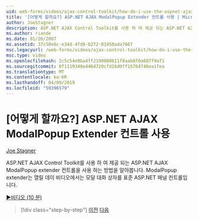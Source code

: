 ```yaml
---
uid: web-forms/videos/ajax-control-toolkit/how-do-i-use-the-aspnet-ajax-modalpopup-extender-control
title: '[어떻게 할까요?] ASP.NET AJAX ModalPopup Extender 컨트롤 사용 | Microsoft 문서'
author: JoeStagner
description: ASP.NET AJAX Control Toolkit를 사용 하 여 제공 되는 ASP.NET AJAX ModalPopup extender 컨트롤을 사용 하는 방법을 알아봅니다. 이 비디오는 ModalPopup extender는 사용 하는 중...
ms.author: riande
ms.date: 01/26/2007
ms.assetid: 37c50e6c-e34d-4fd0-b272-01950ada7667
msc.legacyurl: /web-forms/videos/ajax-control-toolkit/how-do-i-use-the-aspnet-ajax-modalpopup-extender-control
msc.type: video
ms.openlocfilehash: 2c5c54e9ba4ff2190080611f8aab8f0a607f9a71
ms.sourcegitcommit: 0f1119340e4464720cfd16d0ff15764746ea1fea
ms.translationtype: MT
ms.contentlocale: ko-KR
ms.lasthandoff: 04/09/2019
ms.locfileid: "59396579"
---
```

# <a name="how-do-i-use-the-aspnet-ajax-modalpopup-extender-control"></a>[어떻게 할까요?] ASP.NET AJAX ModalPopup Extender 컨트롤 사용

[Joe Stagner](https://github.com/JoeStagner)

ASP.NET AJAX Control Toolkit를 사용 하 여 제공 되는 ASP.NET AJAX ModalPopup extender 컨트롤을 사용 하는 방법을 알아봅니다. ModalPopup extender는 열릴 데이 비디오에서는 모달 대화 상자를 표준 ASP.NET 패널 컨트롤입니다.

[&#9654;비디오 (10 분)](https://channel9.msdn.com/Blogs/ASP-NET-Site-Videos/how-do-i-use-the-aspnet-ajax-modalpopup-extender-control)

> [!div class="step-by-step"]
> [이전](how-do-i-use-the-aspnet-ajax-popup-control-extender.md)
> [다음](how-do-i-use-the-aspnet-ajax-alwaysvisible-control-extender.md)
